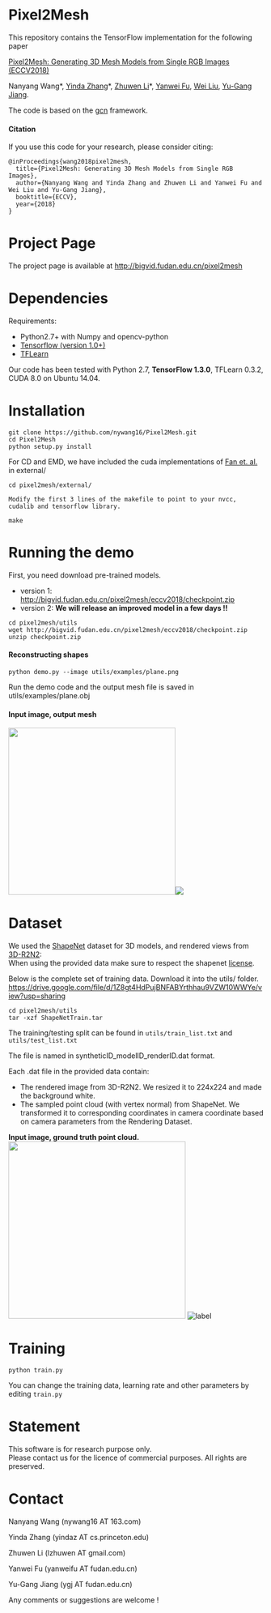 # Pixel2Mesh
This repository contains the TensorFlow implementation for the following paper</br>

[Pixel2Mesh: Generating 3D Mesh Models from Single RGB Images (ECCV2018)](https://arxiv.org/abs/1804.01654)</br>

Nanyang Wang*, [Yinda Zhang](http://robots.princeton.edu/people/yindaz/)\*, [Zhuwen Li](http://www.lizhuwen.com/)\*, [Yanwei Fu](http://yanweifu.github.io/), [Wei Liu](http://www.ee.columbia.edu/~wliu/), [Yu-Gang Jiang](http://www.yugangjiang.info/).

The code is based on the [gcn](https://github.com/tkipf/gcn) framework.

#### Citation
If you use this code for your research, please consider citing:

    @inProceedings{wang2018pixel2mesh,
      title={Pixel2Mesh: Generating 3D Mesh Models from Single RGB Images},
      author={Nanyang Wang and Yinda Zhang and Zhuwen Li and Yanwei Fu and Wei Liu and Yu-Gang Jiang},
      booktitle={ECCV},
      year={2018}
    }

# Project Page
The project page is available at http://bigvid.fudan.edu.cn/pixel2mesh

# Dependencies
Requirements:
* Python2.7+ with Numpy and opencv-python
* [Tensorflow (version 1.0+)](https://www.tensorflow.org/install/)
* [TFLearn](http://tflearn.org/installation/)

Our code has been tested with Python 2.7, **TensorFlow 1.3.0**, TFLearn 0.3.2, CUDA 8.0 on Ubuntu 14.04.

# Installation

    git clone https://github.com/nywang16/Pixel2Mesh.git
    cd Pixel2Mesh
    python setup.py install    

For CD and EMD, we have included the cuda implementations of [Fan et. al.](https://github.com/fanhqme/PointSetGeneration) in external/

    cd pixel2mesh/external/

    Modify the first 3 lines of the makefile to point to your nvcc, cudalib and tensorflow library.

    make


# Running the demo
First, you need download pre-trained models.
* version 1: http://bigvid.fudan.edu.cn/pixel2mesh/eccv2018/checkpoint.zip
* version 2: **We will release an improved model in a few days !!**
```
cd pixel2mesh/utils
wget http://bigvid.fudan.edu.cn/pixel2mesh/eccv2018/checkpoint.zip
unzip checkpoint.zip
```

#### Reconstructing shapes
    python demo.py --image utils/examples/plane.png
Run the demo code and the output mesh file is saved in utils/examples/plane.obj 

#### Input image, output mesh
<img src="./pictures/plane.png" width = "330px" /><img src="./pictures/plane.gif" />

# Dataset

We used the [ShapeNet](https://www.shapenet.org) dataset for 3D models, and rendered views from [3D-R2N2](https://github.com/chrischoy/3D-R2N2):</br>
When using the provided data make sure to respect the shapenet [license](https://shapenet.org/terms).

Below is the complete set of training data. Download it into the utils/ folder.
https://drive.google.com/file/d/1Z8gt4HdPujBNFABYrthhau9VZW10WWYe/view?usp=sharing </br>

    cd pixel2mesh/utils
    tar -xzf ShapeNetTrain.tar


The training/testing split can be found in `utils/train_list.txt` and `utils/test_list.txt` </br>
    
The file is named in syntheticID_modelID_renderID.dat format.

Each .dat file in the provided data contain: </br>
* The rendered image from 3D-R2N2. We resized it to 224x224 and made the background white.
* The sampled point cloud (with vertex normal) from ShapeNet. We transformed it to corresponding coordinates in camera coordinate based on camera parameters from the Rendering Dataset.

**Input image, ground truth point cloud.**</br>
<img src="./pictures/car_example.png" width = "350px" />
![label](./pictures/car_example.gif)

# Training
    python train.py
You can change the training data, learning rate and other parameters by editing `train.py`

# Statement
This software is for research purpose only. </br>
Please contact us for the licence of commercial purposes. All rights are preserved.

# Contact
Nanyang Wang (nywang16 AT 163.com)

Yinda Zhang (yindaz AT cs.princeton.edu)

Zhuwen Li (lzhuwen AT gmail.com)

Yanwei Fu (yanweifu AT fudan.edu.cn)

Yu-Gang Jiang (ygj AT fudan.edu.cn)

Any comments or suggestions are welcome !
